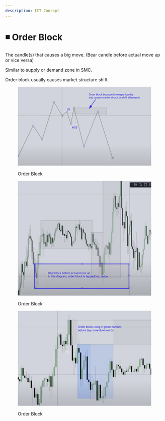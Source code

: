 ```yaml
---
description: ICT Concept
---
```


# ◾ Order Block

The candle(s) that causes a big move. (Bear candle before actual move up or vice versa)

Similar to supply or demand zone in SMC.

Order block usually causes market structure shift.

<figure><img src="../.gitbook/assets/image (17).png" alt=""><figcaption><p>Order Block</p></figcaption></figure>

<figure><img src="../.gitbook/assets/image (16).png" alt=""><figcaption><p>Order Block</p></figcaption></figure>

<figure><img src="../.gitbook/assets/image (12).png" alt=""><figcaption><p>Order Block</p></figcaption></figure>
